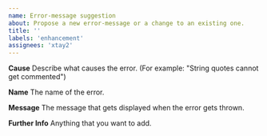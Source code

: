 ```yaml
---
name: Error-message suggestion
about: Propose a new error-message or a change to an existing one.
title: ''
labels: 'enhancement'
assignees: 'xtay2'
---
```

**Cause**
Describe what causes the error. (For example: "String quotes cannot get commented")

**Name**
The name of the error.

**Message**
The message that gets displayed when the error gets thrown.

**Further Info**
Anything that you want to add.
